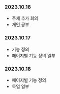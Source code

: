 ### 2023.10.16
- 주제 추가 회의
- 개인 공부

### 2023.10.17
- 기능 정의
- 페이지별 기능 정의 일부

### 2023.10.18
- 패이지별 기능 정의
- 목업 일부
